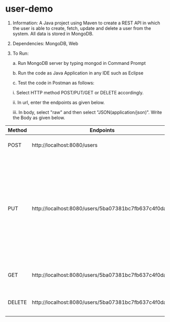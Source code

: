 # user-demo
1. Information: A Java project using Maven to create a REST API in which the user is able to create, fetch, update and delete a user from    the system. All data is stored in MongoDB.
2. Dependencies: MongoDB, Web
3. To Run: 

   a. Run MongoDB server by typing mongod in Command Prompt
   
   b. Run the code as Java Application in any IDE such as Eclipse
   
   c. Test the code in Postman as follows:
   
      i. Select HTTP method POST/PUT/GET or DELETE accordingly.
      
      ii. In url, enter the endpoints as given below.
      
      iii. In body, select "raw" and then select "JSON(application/json)". Write the Body as given below.
      
   
  |    Method	| Endpoints                                            |	Body	                                  | Notes                |
  |------------|------------------------------------------------------|-----------------------------------------|----------------------|
  |     POST	| http://localhost:8080/users	                         |{	                                     | To create a user     |
  |	         |                                                      | "name": "harry potter",	                |                      |
  |	         |                                                      | "email": "harry.potter@hogwarts.com",   |	                     |
  |	         |                                                      | "phoneNo": "5555555555"	                |                      |
  |	         |                                                      |}	                                     |                      |  
  |     PUT	   | http://localhost:8080/users/5ba07381bc7fb637c4f0daa7 |{	                                     | To update the user   |
  |	         |                                                      | "name": "Harry potter",                 |	                     |
  |	         |                                                      | "email": "harry.potter.7@hogwarts.com", |	                     |
  |	         |                                                      | "phoneNo": "777777777"                  |                      |	
  |	         |                                                      |}                                        |                      |	
  |     GET    | http://localhost:8080/users/5ba07381bc7fb637c4f0daa7 |                                         |	To read user details |
  |   DELETE   | http://localhost:8080/users/5ba07381bc7fb637c4f0daa7 |	                                        |	To delete the user   |
  
